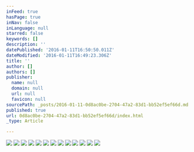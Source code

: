 ```yaml
---
inFeed: true
hasPage: true
inNav: false
inLanguage: null
starred: false
keywords: []
description: ''
datePublished: '2016-01-11T16:50:50.011Z'
dateModified: '2016-01-11T16:49:23.306Z'
title: ''
author: []
authors: []
publisher:
  name: null
  domain: null
  url: null
  favicon: null
sourcePath: _posts/2016-01-11-0d8ac0be-2704-47a2-83d1-bb52ef5ef66d.md
published: true
url: 0d8ac0be-2704-47a2-83d1-bb52ef5ef66d/index.html
_type: Article

---
```

![](https://the-grid-user-content.s3-us-west-2.amazonaws.com/5c4428ad-7ff9-4040-baf2-35b0ce36907a.jpg)
![](https://the-grid-user-content.s3-us-west-2.amazonaws.com/0beb0f22-9423-4664-bc35-c007b9554690.jpg)
![](https://the-grid-user-content.s3-us-west-2.amazonaws.com/061c38cb-2348-4424-9b93-2f7c9eb9b61c.jpg)
![](https://the-grid-user-content.s3-us-west-2.amazonaws.com/e4b65696-7b06-48e3-8cbc-6d30455c336e.jpg)
![](https://the-grid-user-content.s3-us-west-2.amazonaws.com/f5dd97aa-79e5-486f-b065-e49eecbdcd89.jpg)
![](https://the-grid-user-content.s3-us-west-2.amazonaws.com/389edfc0-66ff-401c-b07c-6c899e139e4b.jpg)
![](https://the-grid-user-content.s3-us-west-2.amazonaws.com/479092b8-39f1-4e26-a57e-7f42ccf980ab.jpg)
![](https://the-grid-user-content.s3-us-west-2.amazonaws.com/128bbfbd-57f2-48f8-97b6-631e134f4a03.jpg)
![](https://the-grid-user-content.s3-us-west-2.amazonaws.com/d1d9cbe7-19f8-40d6-9412-492da3b93d88.jpg)
![](https://the-grid-user-content.s3-us-west-2.amazonaws.com/5ee4796d-d8a5-4c64-8895-c26f60642cde.jpg)
![](https://the-grid-user-content.s3-us-west-2.amazonaws.com/44c66396-8bf8-47cf-85d2-348dc3c5851f.jpg)
![](https://the-grid-user-content.s3-us-west-2.amazonaws.com/67a60d8f-85cd-4d1e-a574-4ac1a7de05a4.jpg)
![](https://the-grid-user-content.s3-us-west-2.amazonaws.com/fa584e2c-85f7-4f3c-a7a3-6f8c3e537581.jpg)